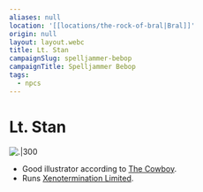 ```yaml
---
aliases: null
location: '[[locations/the-rock-of-bral|Bral]]'
origin: null
layout: layout.webc
title: Lt. Stan
campaignSlug: spelljammer-bebop
campaignTitle: Spelljammer Bebop
tags:
  - npcs
---
```

# Lt. Stan

![.|300](_files/Screenshot%202024-02-18%20at%2012.58.50.png)

- Good illustrator according to [The Cowboy](npcs/the-cowboy.md).
- Runs [Xenotermination Limited](locations/xenotermination-limited.md).
